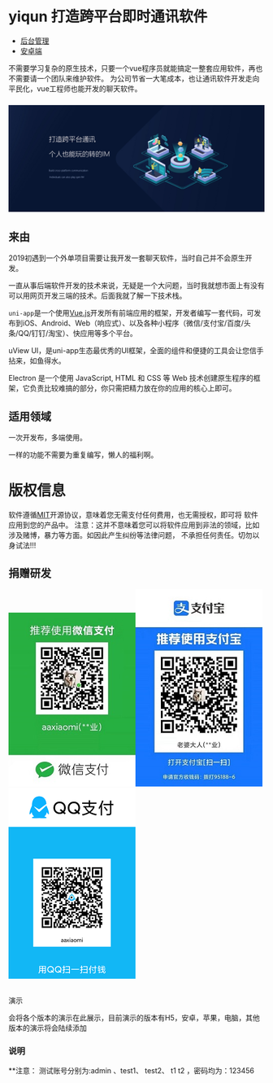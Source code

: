 
# yiqun 打造跨平台即时通讯软件

* [后台管理](http://42.193.146.14:8081/index.html)
* [安卓端](http://42.193.146.14:8081/__UNI__F0BC691__20210929234559.apk)

不需要学习复杂的原生技术，只要一个vue程序员就能搞定一整套应用软件，再也不需要请一个团队来维护软件。
为公司节省一大笔成本，也让通讯软件开发走向平民化，vue工程师也能开发的聊天软件。

### ![](/assets/home.jpg)

## 来由

2019初遇到一个外单项目需要让我开发一套聊天软件，当时自己并不会原生开发。

一直从事后端软件开发的技术来说，无疑是一个大问题，当时我就想市面上有没有可以用网页开发三端的技术。后面我就了解一下技术栈。

`uni-app`是一个使用[Vue.js](https://vuejs.org/)开发所有前端应用的框架，开发者编写一套代码，可发布到iOS、Android、Web（响应式）、以及各种小程序（微信/支付宝/百度/头条/QQ/钉钉/淘宝）、快应用等多个平台。

uView UI，是uni-app生态最优秀的UI框架，全面的组件和便捷的工具会让您信手拈来，如鱼得水。

Electron 是一个使用 JavaScript, HTML 和 CSS 等 Web 技术创建原生程序的框架，它负责比较难搞的部分，你只需把精力放在你的应用的核心上即可。

## 适用领域

一次开发布，多端使用。

一样的功能不需要为重复编写，懒人的福利啊。

# 版权信息

软件遵循[MIT](https://baike.baidu.com/item/MIT/10772952)开源协议，意味着您无需支付任何费用，也无需授权，即可将 软件应用到您的产品中。
注意：这并不意味着您可以将软件应用到非法的领域，比如涉及赌博，暴力等方面。如因此产生纠纷等法律问题， 不承担任何责任。切勿以身试法!!!

## 捐赠研发

![](/assets/微信图片_20210530130450.jpg)![](/assets/微信图片_20210530130459.jpg)![](/assets/微信图片_20210629151220.png)

##
演示

会将各个版本的演示在此展示，目前演示的版本有H5，安卓，苹果，电脑，其他版本的演示将会陆续添加


### 说明
**注意：
测试账号分别为:admin 、test1、 test2、 t1 t2 ，密码均为：123456







